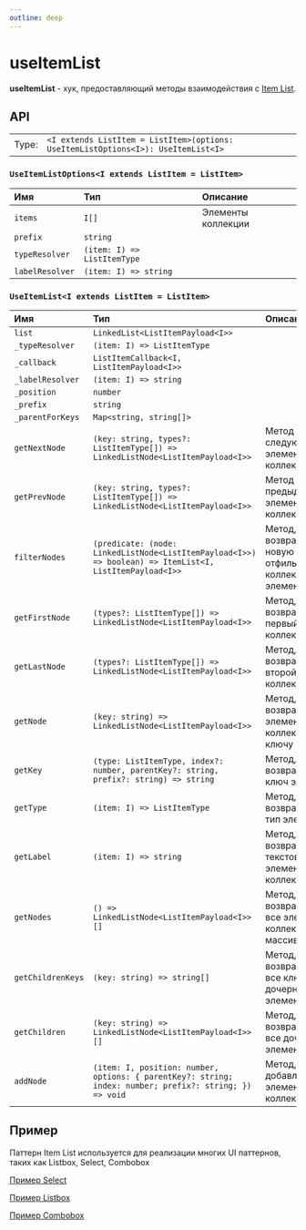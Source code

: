 ```yaml
---
outline: deep
---
```


# useItemList

**useItemList** - хук, предоставляющий методы взаимодействия с [Item List](/structures/itemList).

## API

|       |                                                                                   |
| ----: |:----------------------------------------------------------------------------------|
| Type: | `<I extends ListItem = ListItem>(options: UseItemListOptions<I>): UseItemList<I>` |

### `UseItemListOptions<I extends ListItem = ListItem>`

| Имя               | Тип      | Описание    |
|:-------------------|:-----------|:-----------|
| `items`  | `I[]`   | Элементы коллекции  | 
| `prefix`  | `string`   |   | 
| `typeResolver`  | `(item: I) => ListItemType`   |   | 
| `labelResolver`  | `(item: I) => string`   |   | 

### `UseItemList<I extends ListItem = ListItem>`

| Имя               | Тип      | Описание    |
|:-------------------|:-----------|:-----------|
| `list`  | `LinkedList<ListItemPayload<I>>`   |   | 
| `_typeResolver`  | `(item: I) => ListItemType`   |   | 
| `_callback`  | `ListItemCallback<I, ListItemPayload<I>>`   |   | 
| `_labelResolver`  | `(item: I) => string`   |   | 
| `_position`  | `number`   |   | 
| `_prefix`  | `string`   |   | 
| `_parentForKeys`  | `Map<string, string[]>`   |   | 
| `getNextNode`  | `(key: string, types?: ListItemType[]) => LinkedListNode<ListItemPayload<I>>`   | Метод получения следующего элемента коллекции  | 
| `getPrevNode`  | `(key: string, types?: ListItemType[]) => LinkedListNode<ListItemPayload<I>>`   | Метод получения предыдущего элемента коллекции  | 
| `filterNodes`  | `(predicate: (node: LinkedListNode<ListItemPayload<I>>) => boolean) => ItemList<I, ListItemPayload<I>>`   | Метод, возвращающий новую отфильтрованную коллекцию элементов  | 
| `getFirstNode`  | `(types?: ListItemType[]) => LinkedListNode<ListItemPayload<I>>`   | Метод, возвращающий первый элемент коллекции  | 
| `getLastNode`  | `(types?: ListItemType[]) => LinkedListNode<ListItemPayload<I>>`   | Метод, возвращающий второй элемент коллекции  | 
| `getNode`  | `(key: string) => LinkedListNode<ListItemPayload<I>>`   | Метод, возвращающий элемент коллекции по ключу  | 
| `getKey`  | `(type: ListItemType, index?: number, parentKey?: string, prefix?: string) => string`   | Метод, возвращающий ключ элемента  | 
| `getType`  | `(item: I) => ListItemType`   | Метод, возвращающий тип элемента  | 
| `getLabel`  | `(item: I) => string`   | Метод, возвращающий текстовую метку элемента коллекции  | 
| `getNodes`  | `() => LinkedListNode<ListItemPayload<I>>[]`   | Метод, возвращающий все элементы коллекции в виде массива  | 
| `getChildrenKeys`  | `(key: string) => string[]`   | Метод, возвращающий все ключи дочерних элементов  | 
| `getChildren`  | `(key: string) => LinkedListNode<ListItemPayload<I>>[]`   | Метод, возвращающий все дочерние элементы  | 
| `addNode`  | `(item: I, position: number, options: { parentKey?: string; index: number; prefix?: string; }) => void`   | Метод, добавляющий элемент в коллекцию  | 


## Пример

Паттерн Item List используется для реализации многих UI паттернов, таких как Listbox, Select, Combobox

[Пример Select](/select/conceptions.html#пример)

[Пример Listbox](/listbox/conceptions.html#пример)

[Пример Combobox](/combobox/conceptions.html#пример)
